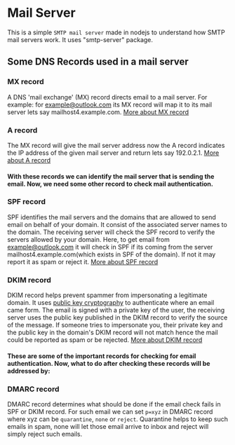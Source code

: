 # Mail Server

This is a simple ```SMTP mail server``` made in nodejs to understand how SMTP mail servers work.
It uses "smtp-server" package.

## Some DNS Records used in a mail server

### MX record
A DNS 'mail exchange' (MX) record directs email to a mail server. For example: for example@outlook.com its MX record will map it to its mail server lets say mailhost4.example.com.
[More about MX record](https://www.cloudflare.com/learning/dns/dns-records/dns-mx-record/) 

### A record
The MX record will give the mail server address now the A record indicates the IP address of the given mail server and return lets say 192.0.2.1. [More about A record](https://www.cloudflare.com/learning/dns/dns-records/dns-a-record/)

#### With these records we can identify the mail server that is sending the email. Now, we need some other record to check mail authentication.

### SPF record
SPF identifies the mail servers and the domains that are allowed to send email on behalf of your domain. It consist of the associated server names to the domain. The receiving server will check the SPF record to verify the servers allowed by your domain. Here, to get email from  example@outlook.com it will check in SPF if its coming from the server mailhost4.example.com(which exists in SPF of the domain). If not it may report it as spam or reject it. [More about SPF record](https://www.cloudflare.com/learning/dns/dns-records/dns-spf-record/)

### DKIM record
DKIM record helps prevent spammer from impersonating a legitimate domain. It uses [public key cryptography](https://www.cloudflare.com/learning/ssl/how-does-public-key-encryption-work/) to authenticate where an email came form. The email is signed with a private key of the user, the receiving server uses the public key published in the DKIM record to verify the source of the message. If someone tries to impersonate you, their private key and the public key in the domain's DKIM record will not match hence the mail could be reported as spam or be rejected. [More about DKIM record](https://www.cloudflare.com/learning/dns/dns-records/dns-dkim-record/)

#### These are some of the important records for checking for email authentication. Now, what to do after checking these records will be addressed by:

### DMARC record
DMARC record determines what should be done if the email check fails in SPF or DKIM record. For such email we can set ```p=xyz``` in DMARC record where xyz can be ```quarantine```, ```none``` or ```reject```. Quarantine helps to keep such emails in spam, none will let those email arrive to inbox and reject will simply reject such emails.


